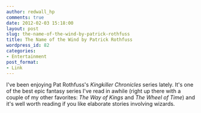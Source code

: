 ```yaml
---
author: redwall_hp
comments: true
date: 2012-02-03 15:18:00
layout: post
slug: the-name-of-the-wind-by-patrick-rothfuss
title: The Name of the Wind by Patrick Rothfuss
wordpress_id: 82
categories:
- Entertainment
post_format:
- Link
---
```


I've been enjoying Pat Rothfuss's _Kingkiller Chronicles_ series lately. It's one of the best epic fantasy series I've read in awhile (right up there with a couple of my other favorites: _The Way of Kings_ and _The Wheel of Time_) and it's well worth reading if you like elaborate stories involving wizards.
